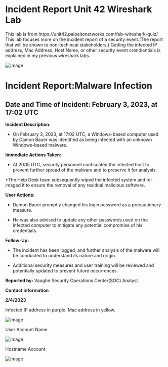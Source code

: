 <h1> Incident Report Unit 42 Wireshark Lab </h1>
This lab is from https://unit42.paloaltonetworks.com/feb-wireshark-quiz/
This lab focuses more on the incident report of a security event.(The report that will be shown to non-techincal stakeholders.) Getting the infected IP address, Mac Address, Host Name, or other security event crendientials is explained in my previous wireshark labs.

![image](https://github.com/Ganburu/Cybersecurity-Portfolio/assets/162606791/7a4b22a2-c454-4554-8cd5-0e1933f23565)

<h1>Incident Report:Malware Infection</h1>

<h2>Date and Time of Incident: February 3, 2023, at 17:02 UTC</h2>

**Incident Description:**

* On February 3, 2023, at 17:02 UTC, a Windows-based computer used by Damon Bauer was identified as being infected with an unknown Windows-based malware.

**Immediate Actions Taken:**

* At 20:15 UTC, security personnel confiscated the infected host to prevent further spread of the malware and to preserve it for analysis.

*The Help Desk team subsequently wiped the infected system and re-imaged it to ensure the removal of any residual malicious software.

**User Actions:**

* Damon Bauer promptly changed his login password as a precautionary measure.

* He was also advised to update any other passwords used on the infected computer to mitigate any potential compromise of his credentials.

**Follow-Up:**

* The incident has been logged, and further analysis of the malware will be conducted to understand its nature and origin.

* Additional security measures and user training will be reviewed and potentially updated to prevent future occurrences.

**Reported by:**
Vaughn
Security Operations Center(SOC) Analyst

**Contact information**

**2/4/2023** 



Infected IP address in purple. Mac address in yellow.

![image](https://github.com/Ganburu/Cybersecurity-Portfolio/assets/162606791/73d8db7b-bf7a-4236-8919-4cf48a6cfe7b)

User Account Name 

![image](https://github.com/Ganburu/Cybersecurity-Portfolio/assets/162606791/9a7c2305-e37b-4222-bba5-93842a38b058)

Hostname Account

![image](https://github.com/Ganburu/Cybersecurity-Portfolio/assets/162606791/5ca8c0be-690b-421c-8a08-b37812846f21)

